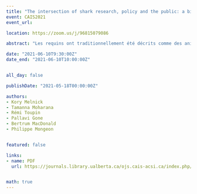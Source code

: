```yaml
---
title: "The intersection of shark research, policy and the public: a bibliometric and altmetric view"
event: CAIS2021
event_url:

location: https://zoom.us/j/96815079086

abstract: "Les requins ont traditionnellement été décrits comme des animaux dangereux par les médias modernes, contribuant à une perception négative aux yeux du public. D'une part, bien que certaines espèces soient répertoriées comme étant en danger critique d'extinction, les informations sur le risque perçu des requins pour les humains sont plus saillantes que d'autres sujets. D'autre part, les sujets de conservation ont tendance à se concentrer sur des sujets spécifiques, tels que le finning (« pêche aux ailerons »), mettant en évidence la divergence entre les discours scientifiques et médiatiques sur les requins. Notre recherche compare l'attention des sujets de recherche sur les requins à travers les citations, les tweets, les actualités et les mentions politiques pour évaluer l'importance de thèmes spécifiques. Nous constatons que les citations sont uniformément réparties entre les communautés de recherche ; les tweets et les mentions politiques mettent l'accent sur la conservation, et les mentions dans les actualités ont tendance à se concentrer sur des sujets plus à sensation tels que les attaques de requins ou les répercussions de la pêche sur les récifs coralliens."

date: "2021-06-10T9:30:00Z"
date_end: "2021-06-10T10:00:00Z"


all_day: false

publishDate: "2021-05-18T00:00:00Z"

authors:
- Kory Melnick
- Tamanna Moharana
- Rémi Toupin
- Pallavi Gone
- Bertrum MacDonald
- Philippe Mongeon


featured: false

links:
- name: PDF
  url: https://journals.library.ualberta.ca/ojs.cais-acsi.ca/index.php/cais-asci/article/view/1223/1058


math: true
---
```

